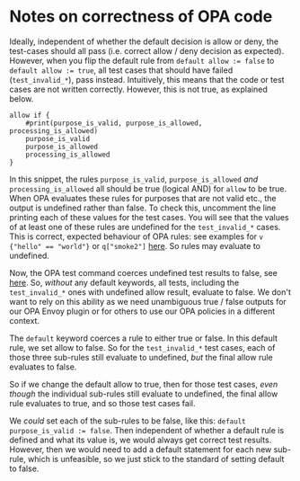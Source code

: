 # Notes on correctness of OPA code

Ideally, independent of whether the default decision is allow or deny, the test-cases should all pass (i.e. correct allow / deny decision as expected). 
However, when you flip the default rule from ``default allow := false`` to ``default allow := true``, all test cases that should have failed (``test_invalid_*``), pass instead. Intuitively, this means that the code or test cases are not written correctly. However, this is not true, as explained below.   

```
allow if {
    #print(purpose_is_valid, purpose_is_allowed, processing_is_allowed)
    purpose_is_valid
    purpose_is_allowed
    processing_is_allowed
}
```

In this snippet, the rules ``purpose_is_valid``, ``purpose_is_allowed`` *and* ``processing_is_allowed``
all should be true (logical AND) for ``allow`` to be true. When OPA evaluates these rules for purposes that are not valid etc., the output is undefined rather than false. To check this, uncomment the line printing each of these values for the test cases. You will see that the values of at least one of these rules are undefined for the ``test_invalid_*`` cases. This is correct, expected behaviour of OPA rules: see examples for ``v {"hello" == "world"}`` or ``q["smoke2"]`` [here](https://www.openpolicyagent.org/docs/latest/policy-language/#the-basics).
So rules may evaluate to undefined.

Now, the OPA test command coerces undefined test results to false, see [here](
https://www.openpolicyagent.org/docs/latest/policy-testing/#test-results). 
So, *without* any default keywords, all tests, including the ``test_invalid_*`` ones with undefined allow result, evaluate to false. We don't want to rely on this ability as we need unambiguous true / false outputs for our OPA Envoy plugin or for others to use our OPA policies in a different context. 

The ``default`` keyword coerces a rule to either true or false. In this default rule, we set allow to false. So for the ``test_invalid_*`` test cases, each of those three sub-rules still evaluate to undefined, *but* the final allow rule evaluates to false.

So if we change the default allow to true, then for those test cases, *even though* the individual sub-rules still evaluate to undefined, the final allow rule evaluates to true, and so those test cases fail. 

We *could* set each of the sub-rules to be false, like this: ``default purpose_is_valid := false``. Then independent of whether a default rule is defined and what its value is, we would always get correct test results. However, then we would need to add a default statement for each new sub-rule, which is unfeasible, so we just stick to the standard of setting default to false. 

